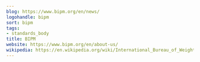 ```yaml
---
blog: https://www.bipm.org/en/news/
logohandle: bipm
sort: bipm
tags:
- standards_body
title: BIPM
website: https://www.bipm.org/en/about-us/
wikipedia: https://en.wikipedia.org/wiki/International_Bureau_of_Weights_and_Measures
---
```

